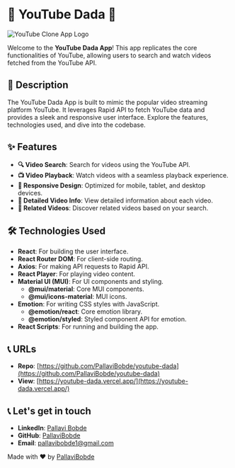 # 🌟 YouTube Dada 💼

![YouTube Clone App Logo](https://github.com/PallaviBobde/photo-resources/blob/main/Screenshot%202024-06-25%20at%207.52.45%E2%80%AFPM.png?raw=true)

Welcome to the **YouTube Dada App**! This app replicates the core functionalities of YouTube, allowing users to search and watch videos fetched from the YouTube API.

## 🚀 Description

The YouTube Dada App is built to mimic the popular video streaming platform YouTube. It leverages Rapid API to fetch YouTube data and provides a sleek and responsive user interface. Explore the features, technologies used, and dive into the codebase.

## ✨ Features

- **🔍 Video Search**: Search for videos using the YouTube API.
- **📺 Video Playback**: Watch videos with a seamless playback experience.
- **📱 Responsive Design**: Optimized for mobile, tablet, and desktop devices.
- **📑 Detailed Video Info**: View detailed information about each video.
- **🔗 Related Videos**: Discover related videos based on your search.

## 🛠️ Technologies Used

- **React**: For building the user interface.
- **React Router DOM**: For client-side routing.
- **Axios**: For making API requests to Rapid API.
- **React Player**: For playing video content.
- **Material UI (MUI)**: For UI components and styling.
  - **@mui/material**: Core MUI components.
  - **@mui/icons-material**: MUI icons.
- **Emotion**: For writing CSS styles with JavaScript.
  - **@emotion/react**: Core emotion library.
  - **@emotion/styled**: Styled component API for emotion.
- **React Scripts**: For running and building the app.

## 📞 URLs

- **Repo**: [https://github.com/PallaviBobde/youtube-dada](https://github.com/PallaviBobde/youtube-dada)
- **View**: [https://youtube-dada.vercel.app/](https://youtube-dada.vercel.app/)

## 📞 Let's get in touch

- **LinkedIn**: [Pallavi Bobde](https://www.linkedin.com/in/pallavi-bobde-35ba721b2)
- **GitHub**: [PallaviBobde](https://github.com/PallaviBobde)
- **Email**: [pallavibobde1@gmail.com](mailto:pallavibobde1@gmail.com)

Made with ❤️ by [PallaviBobde](https://github.com/PallaviBobde)
